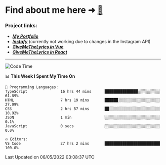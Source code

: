 # Find about me here ➜ [🧑](https://pauabella.dev)

### Project links:
- ***[My Portfolio](https://pauabella.dev)***
- ***[Instafy](https://instafy.me)*** (currently not working due to changes in the Instagram API)
- ***[GiveMeTheLyrics in Vue](https://lyrics.pauabella.dev)***
- ***[GiveMeTheLyrics in React](https://pauabella.dev/GiveMeTheLyrics)***

---
<!--START_SECTION:waka-->
![Code Time](http://img.shields.io/badge/Code%20Time-1%2C020%20hrs%2054%20mins-blue)

📊 **This Week I Spent My Time On** 

```text
💬 Programming Languages: 
TypeScript               16 hrs 44 mins      ███████████████░░░░░░░░░░   61.89% 
HTML                     7 hrs 19 mins       ██████░░░░░░░░░░░░░░░░░░░   27.09% 
CSS                      2 hrs 57 mins       ██░░░░░░░░░░░░░░░░░░░░░░░   10.92% 
JSON                     1 min               ░░░░░░░░░░░░░░░░░░░░░░░░░   0.1% 
JavaScript               0 secs              ░░░░░░░░░░░░░░░░░░░░░░░░░   0.0%

🔥 Editors: 
VS Code                  27 hrs 2 mins       █████████████████████████   100.0%

```


 Last Updated on 06/05/2022 03:08:37 UTC
<!--END_SECTION:waka-->
